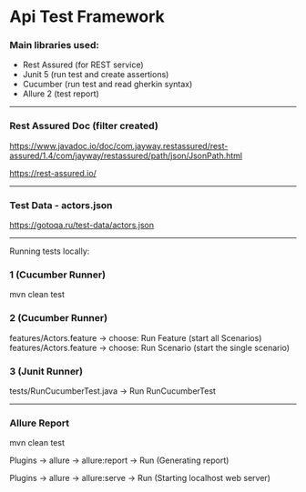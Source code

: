 # Api Test Framework

### Main libraries used:
- Rest Assured (for REST service)
- Junit 5 (run test and create assertions)
- Cucumber (run test and read gherkin syntax)
- Allure 2 (test report)

___

### Rest Assured Doc (filter created)
https://www.javadoc.io/doc/com.jayway.restassured/rest-assured/1.4/com/jayway/restassured/path/json/JsonPath.html

https://rest-assured.io/

___

### Test Data - actors.json
https://gotoqa.ru/test-data/actors.json

___

Running tests locally:
### 1 (Cucumber Runner)
mvn clean test

### 2 (Cucumber Runner)
features/Actors.feature -> choose: Run Feature (start all Scenarios)
features/Actors.feature -> choose: Run Scenario (start the single scenario)

### 3 (Junit Runner)
tests/RunCucumberTest.java -> Run RunCucumberTest
___

### Allure Report
mvn clean test

Plugins -> allure -> allure:report -> Run (Generating report)

Plugins -> allure -> allure:serve -> Run (Starting localhost web server)

